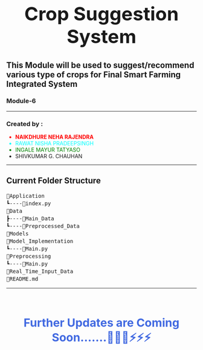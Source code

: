 <h1 style="text-align: center;font-size: 50px;">Crop Suggestion System</h1>

## This Module will be used to suggest/recommend various type of crops for Final Smart Farming Integrated System

### Module-6

<hr>
<h3>Created by :</h3>
<ul>
    <li style="color: red; font-weight: bolder;">NAIKDHURE NEHA RAJENDRA</li>
    <li style="color: aqua;">RAWAT NISHA PRADEEPSINGH</li>
    <li style="color: green;">INGALE MAYUR TATYASO</li>
    <li>SHIVKUMAR G. CHAUHAN</li>
</ul>
<hr>

## Current Folder Structure
<pre style="line-height: 20px;">
📂Application
┗----📜index.py
📂Data
┣----📂Main_Data
┗----📂Preprocessed_Data
📂Models
📂Model_Implementation
┗----📜Main.py
📂Preprocessing
┗----📜Main.py
📂Real_Time_Input_Data
📜README.md
</pre>
<hr>

<br/>
<h4 style="text-align: center;font-size: 30px;color: royalblue;">Further Updates are Coming Soon.......🚀🚀🚀⚡⚡⚡</h4>